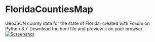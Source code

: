 # FloridaCountiesMap
GeoJSON county data for the state of Florida; created with Folium on Python 3.7.
Download the html file and preview it on your browser. 
[![Screenshot ](https://image.ibb.co/e8gTTV/Screen-Shot-2018-11-05-at-9-16-10-PM.png)](https://#)
